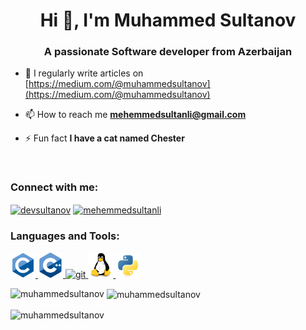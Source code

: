 <h1 align="center">Hi 👋, I'm Muhammed Sultanov</h1>
<h3 align="center">A passionate Software developer from Azerbaijan</h3>

<!--<img align="right" alt="coding" width="400" src="https://media.tenor.com/YUzRkMOL-3EAAAAM/programming-computer-frog.gif">-->

- 📝 I regularly write articles on [https://medium.com/@muhammedsultanov](https://medium.com/@muhammedsultanov)

- 📫 How to reach me **mehemmedsultanli@gmail.com**

- ⚡ Fun fact **I have a cat named Chester**
<br>

<h3 align="left">Connect with me:</h3>
<p align="left">
<a href="https://twitter.com/devsultanov" target="blank"><img align="center" src="https://raw.githubusercontent.com/rahuldkjain/github-profile-readme-generator/master/src/images/icons/Social/twitter.svg" alt="devsultanov" height="30" width="40" /></a>
<a href="https://www.linkedin.com/in/mahammad-sultanov-53a405191/" target="blank"><img align="center" src="https://raw.githubusercontent.com/rahuldkjain/github-profile-readme-generator/master/src/images/icons/Social/linked-in-alt.svg" alt="mehemmedsultanli" height="30" width="40" /></a></p>


<h3 align="left">Languages and Tools:</h3>
<p align="left"> <a href="https://www.cprogramming.com/" target="_blank" rel="noreferrer"> <img src="https://raw.githubusercontent.com/devicons/devicon/master/icons/c/c-original.svg" alt="c" width="40" height="40"/> </a> <a href="https://www.w3schools.com/cpp/" target="_blank" rel="noreferrer"> <img src="https://raw.githubusercontent.com/devicons/devicon/master/icons/cplusplus/cplusplus-original.svg" alt="cplusplus" width="40" height="40"/> </a> <a href="https://git-scm.com/" target="_blank" rel="noreferrer"> <img src="https://www.vectorlogo.zone/logos/git-scm/git-scm-icon.svg" alt="git" width="40" height="40"/> </a> <a href="https://www.linux.org/" target="_blank" rel="noreferrer"> <img src="https://raw.githubusercontent.com/devicons/devicon/master/icons/linux/linux-original.svg" alt="linux" width="40" height="40"/> </a> <a href="https://www.python.org" target="_blank" rel="noreferrer"> <img src="https://raw.githubusercontent.com/devicons/devicon/master/icons/python/python-original.svg" alt="python" width="40" height="40"/> </a> </p>

<p><img align="left" src="https://github-readme-stats.vercel.app/api/top-langs?username=muhammedsultanov&show_icons=true&locale=en&layout=compact" alt="muhammedsultanov" /></p>

<p>&nbsp;<img align="center" src="https://github-readme-stats.vercel.app/api?username=muhammedsultanov&show_icons=true&locale=en" alt="muhammedsultanov" /></p>

<p><img align="center" src="https://github-readme-streak-stats.herokuapp.com/?user=muhammedsultanov&" alt="muhammedsultanov" /></p>
<br>

<!--
<img align="center" alt="coding" width="400" src="https://www.coindesk.com/resizer/RFWWB56k_zCrXRoxlaFM0A3N874=/567x561/filters:quality(80):format(jpg)/cloudfront-us-east-1.images.arcpublishing.com/coindesk/GNYP26OXSRH3TCU6ISRYQPUW34.gif">
<img align="center" alt="coding" width="400" src="https://media1.tenor.com/m/MH0ziTog4eYAAAAC/homelander-the-boys-season3.gif">
<img align="center" alt="coding" width="400" src="https://i.kym-cdn.com/photos/images/original/002/403/577/df9.gif">
<img align="center" alt="coding" width="400" src="https://s8d4.turboimg.net/sp/845598da4f82add3fa713145adfec31d/the-boys-homelander.gif">
<img align="center" alt="coding" width="400" src="https://i.makeagif.com/media/10-26-2017/anXNiX.gif">
<img align="center" alt="coding" width="400" src="https://media.tenor.com/6W-8noYM-yMAAAAM/kaanflix-kaanflix-kedisini-yiyor.gif">
-->

